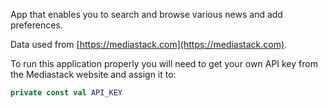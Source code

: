 App that enables you to search and browse various news and add preferences.

Data used from [https://mediastack.com](https://mediastack.com).

To run this application properly you will need to get your own API key from the Mediastack website and assign it to:
```kotlin
private const val API_KEY
```
